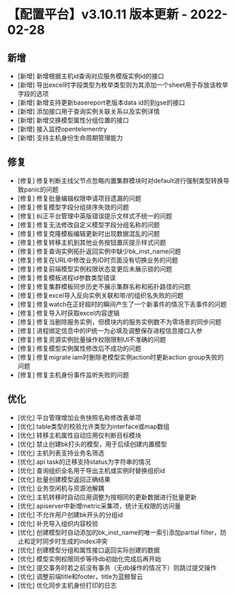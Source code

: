 # 【配置平台】v3.10.11 版本更新 - 2022-02-28

## 新增

-  [新增] 新增根据主机id查询对应服务模版实例id的接口
-  [新增] 导出excel时字段类型为枚举类型则为其添加一个sheet用于存放该枚举字段的选项
-  [新增] 新增支持更新basereport老版本data id的到gse的接口
-  [新增] 添加接口用于查询实例关联关系以及实例详情
-  [新增] 新增交换模型属性分组位置的接口
-  [新增] 接入监控opentelementry
-  [新增] 支持主机身份生命周期管理能力

## 修复

-  [修复] 修复判断主线父节点忽略内置集群模块时对default进行强制类型转换导致panic的问题
-  [修复] 修复批量编辑权限申请项目遗漏的问题
-  [修复] 修复模型字段分组排序失效的问题
-  [修复] 纠正平台管理中英版错误提示文样式不统一的问题
-  [修复] 修复无法修改自定义模型字段分组名称的问题
-  [修复] 修复克隆模板编辑更新时出现数据混乱的问题
-  [修复] 修复转移主机到其他业务按钮置灰提示样式问题
-  [修复] 修复查询实例拓扑返回实例中缺少bk_inst_name问题
-  [修复] 修复在URL中修改业务ID时页面没有切换业务的问题
-  [修复] 修复前端模型实例权限状态变更后未展示锁的问题
-  [修复] 修复模板进程id参数类型错误
-  [修复] 修复集群模板同步历史不展示集群名称和拓扑路径的问题
-  [修复] 修复excel导入反向实例关联和带/的组织名失败的问题
-  [修复] 修复watch在正好超时的瞬间产生了一个新事件的情况下丢事件的问题
-  [修复] 修复导入时获取excel内容逻辑
-  [修复] 修复当删除服务实例，但模块内的服务实例数不为零场景的同步问题
-  [修复] 进程绑定信息中的IP统一为必填及调整保存进程信息接口入参
-  [修复] 修复资源实例批量操作权限限制UI不准确的问题
-  [修复] 修复模型实例属性修改后不成功的问题
-  [修复] 修复migrate iam时删除老模型实例action时更新action group失败的问题
-  [修复] 修复主机身份事件监听失败的问题

## 优化

-  [优化] 平台管理增加业务快照名称修改表单项
-  [优化] table类型的校验允许类型为interface或map数组
-  [优化] 转移主机属性自动应用仅判断目标模块 
-  [优化] 禁止创建bk打头的模型，用于后续创建内置模型
-  [优化] 主机列表支持业务名筛选
-  [优化] api task的迁移支持status为字符串的情况 
-  [优化] 查询组织全名用于导出主机或实例时替换组织id
-  [优化] 批量创建模型返回正确结果
-  [优化] 业务空闲机与资源池解耦
-  [优化] 主机转移时自动应用调整为按相同的更新数据进行批量更新
-  [优化] apiserver中新增metric采集项，统计无权限的访问量
-  [优化] 不允许用户创建bk开头的分组id
-  [优化] 补充导入组织内容校验
-  [优化] 创建模型时自动添加的bk_inst_name的唯一索引添加partial filter，防止和定时同步时生成的index冲突
-  [优化] 创建模型分组和属性接口返回实际创建的数据
-  [优化] 模型实例权限同步等待db初始化完成后再开始
-  [优化] 提交事务时若之前没有事务（无db操作的情况下）则跳过提交操作
-  [优化] 调整前端title和footer，title为蓝鲸智云
-  [优化] 优化同步主机身份打印的日志